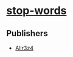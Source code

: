 # [stop-words](https://pypi.org/project/stop-words)



## Publishers
- [Alir3z4](https://pypi.org/user/Alir3z4)

